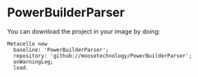 # PowerBuilderParser

You can download the project in your image by doing:

```st
Metacello new
  baseline: 'PowerBuilderParser';
  repository: 'github://moosetechnology/PowerBuilderParser';
  onWarningLog;
  load.
```

